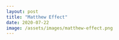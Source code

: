 ```yaml
---
layout: post
title: "Matthew Effect"
date: 2020-07-22
image: /assets/images/matthew-effect.png
---
```



